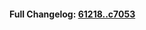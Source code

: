 

#### **Full Changelog:** [61218..c7053](https://github.com/mediar-ai/skyprompt/compare/61218..c7053)

